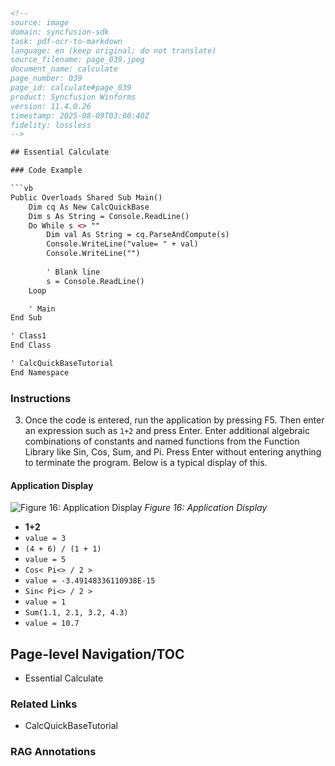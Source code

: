 ```html
<!-- 
source: image
domain: syncfusion-sdk
task: pdf-ocr-to-markdown
language: en (keep original; do not translate)
source_filename: page_039.jpeg
document_name: calculate
page_number: 039
page_id: calculate#page_039
product: Syncfusion Winforms
version: 11.4.0.26
timestamp: 2025-08-09T03:00:40Z
fidelity: lossless
-->

## Essential Calculate

### Code Example

```vb
Public Overloads Shared Sub Main()
    Dim cq As New CalcQuickBase
    Dim s As String = Console.ReadLine()
    Do While s <> ""
        Dim val As String = cq.ParseAndCompute(s)
        Console.WriteLine("value= " + val)
        Console.WriteLine("")
        
        ' Blank line
        s = Console.ReadLine()
    Loop

    ' Main
End Sub

' Class1
End Class

' CalcQuickBaseTutorial
End Namespace
```

### Instructions

3. Once the code is entered, run the application by pressing F5. Then enter an expression such as `1+2` and press Enter. Enter additional algebraic combinations of constants and named functions from the Function Library like Sin, Cos, Sum, and Pi. Press Enter without entering anything to terminate the program. Below is a typical display of this.

#### Application Display

![Figure 16: Application Display](https://example.com/path/to/image)
*Figure 16: Application Display*

- **1+2**
- `value = 3`
- `(4 + 6) / (1 + 1)`
- `value = 5`
- `Cos< Pi<> / 2 >`
- `value = -3.49148336110938E-15`
- `Sin< Pi<> / 2 >`
- `value = 1`
- `Sum(1.1, 2.1, 3.2, 4.3)`
- `value = 10.7`

## Page-level Navigation/TOC

- Essential Calculate

### Related Links

- CalcQuickBaseTutorial

### RAG Annotations

<!-- tags: [product, module, control, api, version?] keywords: [calculate, code example, essential calculate, application display, algebraic combinations, numeric functions, sin, cos, sum, pi] -->
```
